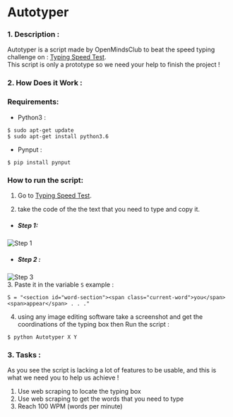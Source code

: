 # Autotyper

### 1. Description :
Autotyper is a script made by OpenMindsClub to beat the speed typing challenge on : [Typing Speed Test](https://cpstest.org/typing-speed-test/). </br>
This script is only a prototype so we need your help to finish the project !</br>
### 2. How Does it Work : 
### Requirements:
- Python3 : 
 ``` 
 $ sudo apt-get update  
$ sudo apt-get install python3.6 
  ```
- Pynput :
```
$ pip install pynput
```
### How to run the script:
1.  Go to [Typing Speed Test](https://cpstest.org/typing-speed-test/).

2. take the code of the the text that you  need to type and copy it.
- ##### Step 1:<br>
![Step 1 ](https://www.pixenli.com/image/lvyEss24)
- ##### Step 2 :<br>
![Step 3 ](https://www.pixenli.com/image/NxRY-qwG)<br>
3. Paste it in the variable `S` example : 
```
S = "<section id="word-section"><span class="current-word">you</span><span>appear</span> . . ."
``` 

4. using any image editing software take a screenshot and get the coordinations of the typing box then Run the script : <br>
```
$ python Autotyper X Y
```
### 3. Tasks :
As you see the script is lacking a lot of features to be usable, and this is what we need you to help us achieve !</br>
1. Use web scraping to locate the typing box 
2. Use web scraping to get the words that you need to type
3. Reach 100 WPM (words per minute)